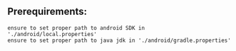 ## Prerequirements:

    ensure to set proper path to android SDK in './android/local.properties'
    ensure to set proper path to java jdk in './android/gradle.properties'
